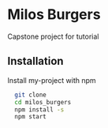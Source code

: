
# Milos Burgers

Capstone project for tutorial



## Installation

Install my-project with npm

```bash
  git clone
  cd milos_burgers
  npm install -s
  npm start
```
    